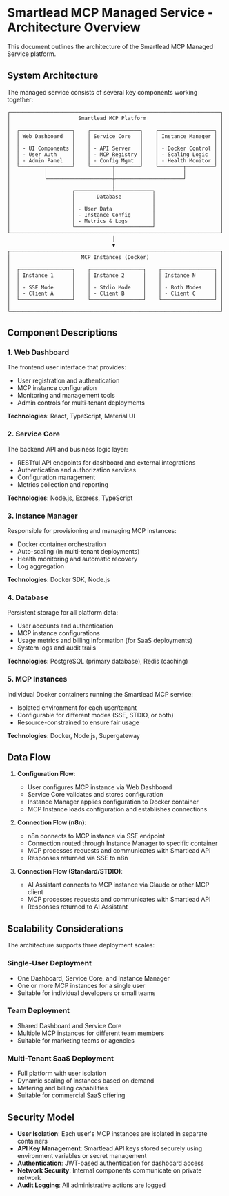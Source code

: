 # Smartlead MCP Managed Service - Architecture Overview

This document outlines the architecture of the Smartlead MCP Managed Service platform.

## System Architecture

The managed service consists of several key components working together:

```
┌────────────────────────────────────────────────────────────────────┐
│                      Smartlead MCP Platform                        │
│                                                                    │
│  ┌─────────────────┐    ┌────────────────┐    ┌──────────────────┐ │
│  │ Web Dashboard   │    │ Service Core   │    │ Instance Manager │ │
│  │                 │    │                │    │                  │ │
│  │ - UI Components │    │ - API Server   │    │ - Docker Control │ │
│  │ - User Auth     │    │ - MCP Registry │    │ - Scaling Logic  │ │
│  │ - Admin Panel   │    │ - Config Mgmt  │    │ - Health Monitor │ │
│  └────────┬────────┘    └───────┬────────┘    └────────┬─────────┘ │
│           │                     │                      │           │
│           └─────────────────────┼──────────────────────┘           │
│                                 │                                  │
│                    ┌────────────┴────────────┐                     │
│                    │       Database          │                     │
│                    │                         │                     │
│                    │ - User Data             │                     │
│                    │ - Instance Config       │                     │
│                    │ - Metrics & Logs        │                     │
│                    └─────────────────────────┘                     │
└────────────────────────────────────────────────────────────────────┘
                                  │
                                  ▼
┌────────────────────────────────────────────────────────────────────┐
│                       MCP Instances (Docker)                       │
│                                                                    │
│  ┌─────────────────┐    ┌─────────────────┐    ┌─────────────────┐ │
│  │ Instance 1      │    │ Instance 2      │    │ Instance N      │ │
│  │                 │    │                 │    │                 │ │
│  │ - SSE Mode      │    │ - Stdio Mode    │    │ - Both Modes    │ │
│  │ - Client A      │    │ - Client B      │    │ - Client C      │ │
│  └─────────────────┘    └─────────────────┘    └─────────────────┘ │
│                                                                    │
└────────────────────────────────────────────────────────────────────┘
```

## Component Descriptions

### 1. Web Dashboard

The frontend user interface that provides:
- User registration and authentication
- MCP instance configuration
- Monitoring and management tools
- Admin controls for multi-tenant deployments

**Technologies**: React, TypeScript, Material UI

### 2. Service Core

The backend API and business logic layer:
- RESTful API endpoints for dashboard and external integrations
- Authentication and authorization services
- Configuration management
- Metrics collection and reporting

**Technologies**: Node.js, Express, TypeScript

### 3. Instance Manager

Responsible for provisioning and managing MCP instances:
- Docker container orchestration
- Auto-scaling (in multi-tenant deployments)
- Health monitoring and automatic recovery
- Log aggregation

**Technologies**: Docker SDK, Node.js

### 4. Database

Persistent storage for all platform data:
- User accounts and authentication
- MCP instance configurations
- Usage metrics and billing information (for SaaS deployments)
- System logs and audit trails

**Technologies**: PostgreSQL (primary database), Redis (caching)

### 5. MCP Instances

Individual Docker containers running the Smartlead MCP service:
- Isolated environment for each user/tenant
- Configurable for different modes (SSE, STDIO, or both)
- Resource-constrained to ensure fair usage

**Technologies**: Docker, Node.js, Supergateway

## Data Flow

1. **Configuration Flow**:
   - User configures MCP instance via Web Dashboard
   - Service Core validates and stores configuration
   - Instance Manager applies configuration to Docker container
   - MCP Instance loads configuration and establishes connections

2. **Connection Flow (n8n)**:
   - n8n connects to MCP instance via SSE endpoint
   - Connection routed through Instance Manager to specific container
   - MCP processes requests and communicates with Smartlead API
   - Responses returned via SSE to n8n

3. **Connection Flow (Standard/STDIO)**:
   - AI Assistant connects to MCP instance via Claude or other MCP client
   - MCP processes requests and communicates with Smartlead API
   - Responses returned to AI Assistant

## Scalability Considerations

The architecture supports three deployment scales:

### Single-User Deployment
- One Dashboard, Service Core, and Instance Manager
- One or more MCP instances for a single user
- Suitable for individual developers or small teams

### Team Deployment
- Shared Dashboard and Service Core
- Multiple MCP instances for different team members
- Suitable for marketing teams or agencies

### Multi-Tenant SaaS Deployment
- Full platform with user isolation
- Dynamic scaling of instances based on demand
- Metering and billing capabilities
- Suitable for commercial SaaS offering

## Security Model

- **User Isolation**: Each user's MCP instances are isolated in separate containers
- **API Key Management**: Smartlead API keys stored securely using environment variables or secret management
- **Authentication**: JWT-based authentication for dashboard access
- **Network Security**: Internal components communicate on private network
- **Audit Logging**: All administrative actions are logged 